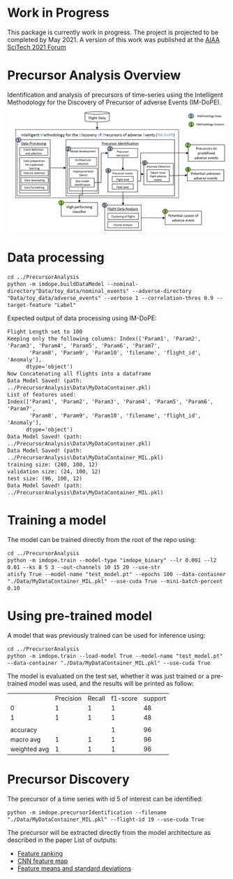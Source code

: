 # Work in Progress
This package is currently work in progress. The project is projected to be completed by May 2021. A version of this work was published at the [AIAA SciTech 2021 Forum](https://arc.aiaa.org/doi/abs/10.2514/6.2021-0776)

# Precursor Analysis Overview
Identification and analysis of precursors of time-series using the Intelligent Methodology for the Discovery of Precursor of adverse Events (IM-DoPE). 
![IM-DoPE](img/meethodology_2.png)


# Data processing
```
cd ../PrecursorAnalysis
python -m imdope.buildDataModel --nominal-directory"Data/toy_data/nominal_events" --adverse-directory "Data/toy_data/adverse_events" --verbose 1 --correlation-thres 0.9 --target-feature "Label"
```
Expected output of data processing using IM-DoPE:
```
Flight Length set to 100
Keeping only the following columns: Index(['Param1', 'Param2', 'Param3', 'Param4', 'Param5', 'Param6', 'Param7',
       'Param8', 'Param9', 'Param10', 'filename', 'flight_id', 'Anomaly'],
      dtype='object')
Now Concatenating all flights into a dataframe
Data Model Saved! (path: ../PrecursorAnalysis\Data\MyDataContainer.pkl)
List of features used:
Index(['Param1', 'Param2', 'Param3', 'Param4', 'Param5', 'Param6', 'Param7',
       'Param8', 'Param9', 'Param10', 'filename', 'flight_id', 'Anomaly'],
      dtype='object')
Data Model Saved! (path: ../PrecursorAnalysis\Data\MyDataContainer.pkl)
Data Model Saved! (path: ../PrecursorAnalysis\Data\MyDataContainer_MIL.pkl)
training size: (280, 100, 12)
validation size: (24, 100, 12)
test size: (96, 100, 12)
Data Model Saved! (path: ../PrecursorAnalysis\Data\MyDataContainer_MIL.pkl)

```

# Training a model
The model can be trained directly from the root of the repo using:
```
cd ../PrecursorAnalysis
python -m imdope.train --model-type "imdope_binary" --lr 0.001 --l2 0.01 --ks 8 5 3 --out-channels 10 15 20 --use-str
atisfy True --model-name "test_model.pt" --epochs 100 --data-container "./Data/MyDataContainer_MIL.pkl" --use-cuda True --mini-batch-percent 0.10

```
# Using pre-trained model
A model that was previously trained can be used for inference using:
```
cd ../PrecursorAnalysis
python -m imdope.train --load-model True --model-name "test_model.pt" --data-container "./Data/MyDataContainer_MIL.pkl" --use-cuda True
```
The model is evaluated on the test set, whether it was just trained or a pre-trained model was used, and the results will be printed as follow:

|     |     |     |     |     |
| --- | --- | --- | --- | --- |
|     | Precision | Recall | f1-score | support |
| 0   | 1   | 1   | 1   | 48  |
| 1   | 1   | 1   | 1   | 48  |
|	|	| | | |
| accuracy |     |     | 1   | 96  |
| macro avg | 1   | 1   | 1   | 96  |
| weighted avg | 1   | 1   | 1   | 96  |

# Precursor Discovery
The precursor of a time series with id 5 of interest can be identified:
```
python -m imdope.precursorIdentification --filename "./Data/MyDataContainer_MIL.pkl" --flight-id 19 --use-cuda True

```
The precursor will be extracted directly from the model architecture as described in the paper
List of outputs:
- [Feature ranking](Data/Flight_19_Anomaly1/precursor_rankings.pdf)
- [CNN feature map](Data/Flight_19_Anomaly1/precursor_proba.pdf)
- [Feature means and standard deviations](Data/Flight_19_Anomaly1/flight_parameters.pdf)
